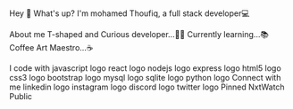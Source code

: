 Hey 👋 What's up?
I'm mohamed Thoufiq, a full stack developer💻

About me
T-shaped and Curious developer...👨‍💻
Currently learning...📚
Coffee Art Maestro...☕

I code with
javascript logo  react logo  nodejs logo  express logo  html5 logo  css3 logo  bootstrap logo  mysql logo  sqlite logo  python logo
Connect with me
linkedin logo instagram logo discord logo twitter logo
Pinned
 NxtWatch Public
